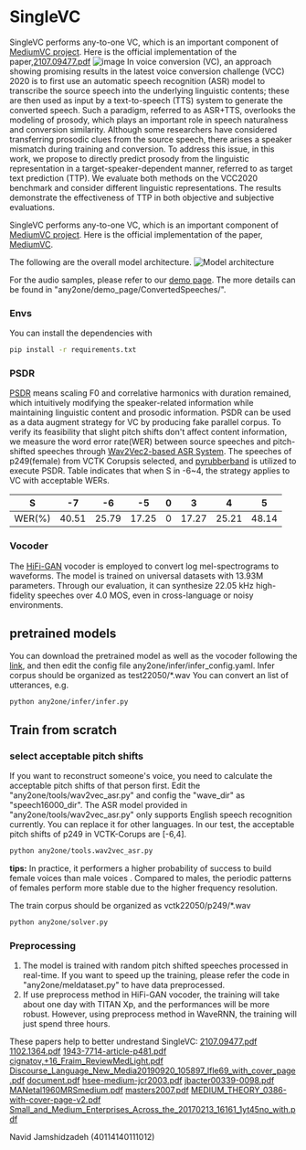 # SingleVC

SingleVC performs any-to-one VC, which is an important component of [MediumVC project](https://github.com/BrightGu/MediumVC). 
Here is the official implementation of the paper,[2107.09477.pdf](https://github.com/navidjm77/SingleVC/files/10322024/2107.09477.pdf)
![image](https://user-images.githubusercontent.com/115845006/210010304-f22ce7a6-0724-4d20-b1a5-86569f1b5644.png)
In voice conversion (VC), an approach showing promising results in the latest voice conversion challenge (VCC) 2020 is to first use an automatic speech recognition (ASR) model to transcribe the source speech into the underlying linguistic contents; these are then used as input by a text-to-speech (TTS) system to generate the converted speech. Such a paradigm, referred to as ASR+TTS, overlooks the modeling of prosody, which plays an important role in speech naturalness and conversion similarity. Although some researchers have considered transferring prosodic clues from the source speech, there arises a speaker mismatch during training and conversion. To address this issue, in this work, we propose to directly predict prosody from the linguistic representation in a target-speaker-dependent manner, referred to as target text prediction (TTP). We evaluate both methods on the VCC2020 benchmark and consider different linguistic representations. The results demonstrate the effectiveness of TTP in both objective and subjective evaluations.

SingleVC performs any-to-one VC, which is an important component of [MediumVC project](https://github.com/BrightGu/MediumVC). 
Here is the official implementation of the paper, [MediumVC](http://arxiv.org/abs/2110.02500).

The following are the overall model architecture.
![Model architecture](any2one/demo_page/image/any2one.png)

For the audio samples, please refer to our [demo page](https://brightgu.github.io/SingleVC/). The more details can be found in "any2one/demo_page/ConvertedSpeeches/".

### Envs
You can install the dependencies with
```bash
pip install -r requirements.txt
```

### PSDR
[PSDR](http://www.guitarpitchshifter.com/algorithm.html) means scaling F0 and correlative harmonics with duration remained, which intuitively modifying the speaker-related information while maintaining linguistic content and prosodic information. PSDR can be used as a data augment strategy for VC by producing fake parallel corpus. To verify its feasibility that slight pitch shifts don't affect content information,  we measure the word error rate(WER) between source speeches and pitch-shifted speeches through [Wav2Vec2-based ASR System](https://github.com/huggingface/transformers). The speeches of p249(female) from VCTK Corupsis selected, and [pyrubberband](https://github.com/bmcfee/pyrubberband) is utilized to  execute PSDR. Table indicates that when S in -6~4, the strategy applies to VC with acceptable WERs.

| S | -7 | -6 | -5 |0 | 3| 4 | 5 |
| :------:| :------: | :------: |:------: |:------: |:------: |:------: |:------: |
| WER(%) | 40.51 | 25.79 |17.25 |0 |17.27 |25.21 |48.14 |


### Vocoder
The [HiFi-GAN](https://github.com/jik876/hifi-gan) vocoder is employed to convert log mel-spectrograms to waveforms. The model is trained on universal datasets with 13.93M parameters. Through our evaluation, it can synthesize 22.05 kHz high-fidelity speeches over 4.0 MOS, even in cross-language or noisy environments.

## pretrained models
You can download the pretrained model as well as the vocoder following the [link](https://drive.google.com/file/d/1yV9cCne7piqBI9vng13JDdLuRlMkTbZR/view?usp=sharing), and then edit the config file any2one/infer/infer_config.yaml.  Infer corpus should be organized as test22050/*.wav
You can convert an list of  utterances, e.g.
```bash
python any2one/infer/infer.py
```
## Train from scratch

### select acceptable pitch shifts
If you want to reconstruct someone's voice, you need to calculate the acceptable pitch shifts of that person first. Edit the "any2one/tools/wav2vec_asr.py" and config the "wave_dir" as "speech16000_dir". The ASR model provided in "any2one/tools/wav2vec_asr.py" only supports English speech recognition currently. You can replace it for other languages. In our test, the acceptable pitch shifts of  p249 in VCTK-Corups are [-6,4].
```bash
python any2one/tools.wav2vec_asr.py
```
**tips:** In practice, it performers a higher probability of success to build  female voices than male voices . Compared to males, the periodic patterns of females perform more stable due to the higher frequency resolution. 

The train corpus should be organized as vctk22050/p249/*.wav
```bash
python any2one/solver.py
```
### Preprocessing
1. The model is trained with random pitch shifted speeches processed in real-time. If you want to speed up the training, please refer the code in "any2one/meldataset.py" to have data preprocessed.
2. If use preprocess method in HiFi-GAN vocoder, the training will take about one day with TITAN Xp, and the performances will be more robust. However, using preprocess method in WaveRNN,  the training will just spend three hours.

These papers help to better undrestand SingleVC:
[2107.09477.pdf](https://github.com/navidjm77/SingleVC/files/10322055/2107.09477.pdf)
[1102.1364.pdf](https://github.com/navidjm77/SingleVC/files/10322056/1102.1364.pdf)
[1943-7714-article-p481.pdf](https://github.com/navidjm77/SingleVC/files/10322059/1943-7714-article-p481.pdf)
[cignatov,+16_Fraim_ReviewMedLight.pdf](https://github.com/navidjm77/SingleVC/files/10322061/cignatov.%2B16_Fraim_ReviewMedLight.pdf)
[Discourse_Language_New_Media20190920_105897_lfle69_with_cover_page.pdf](https://github.com/navidjm77/SingleVC/files/10322063/Discourse_Language_New_Media20190920_105897_lfle69_with_cover_page.pdf)
[document.pdf](https://github.com/navidjm77/SingleVC/files/10322067/document.pdf)
[hsee-medium-jcr2003.pdf](https://github.com/navidjm77/SingleVC/files/10322068/hsee-medium-jcr2003.pdf)
[jbacter00339-0098.pdf](https://github.com/navidjm77/SingleVC/files/10322069/jbacter00339-0098.pdf)
[MANetal1960MRSmedium.pdf](https://github.com/navidjm77/SingleVC/files/10322072/MANetal1960MRSmedium.pdf)
[masters2007.pdf](https://github.com/navidjm77/SingleVC/files/10322074/masters2007.pdf)
[MEDIUM_THEORY_0386-with-cover-page-v2.pdf](https://github.com/navidjm77/SingleVC/files/10322075/MEDIUM_THEORY_0386-with-cover-page-v2.pdf)
[Small_and_Medium_Enterprises_Across_the_20170213_16161_1yt45no_with.pdf](https://github.com/navidjm77/SingleVC/files/10322092/Small_and_Medium_Enterprises_Across_the_20170213_16161_1yt45no_with.pdf)

Navid Jamshidzadeh (40114140111012)
